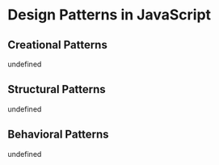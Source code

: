# Design Patterns in JavaScript

## Creational Patterns
undefined
## Structural Patterns
undefined
## Behavioral Patterns
undefined